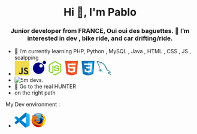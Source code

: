<h1 align="center">Hi 👋, I'm Pablo </h1>
<h3 align="center">
    Junior developer from FRANCE, Oui oui des baguettes. 👀 I’m interested in dev , bike ride, and car drifting/ride.
</h3>

- 🌱 I’m currently learning PHP, Python , MySQL , Java , HTML , CSS , JS , scalpping
- <img src="https://raw.githubusercontent.com/devicons/devicon/master/icons/javascript/javascript-original.svg" alt="javascript" width="40" height="40"/> <img src="https://raw.githubusercontent.com/devicons/devicon/master/icons/lua/lua-original.svg" alt="lua" width="40" height="40"/>   <img src="https://raw.githubusercontent.com/devicons/devicon/master/icons/nodejs/nodejs-original.svg" alt="node" width="40" height="40"/>  <img src="https://raw.githubusercontent.com/devicons/devicon/master/icons/html5/html5-original.svg" alt="html5" width="40" height="40"/> <img src="https://raw.githubusercontent.com/devicons/devicon/master/icons/css3/css3-original.svg" alt="css3" width="40" height="40"/>  <img src="https://raw.githubusercontent.com/devicons/devicon/master/icons/mysql/mysql-original.svg" alt="mysql" width="40" height="40"/>
- <img src="https://fivem-vscode.gallerycdn.vsassets.io/extensions/fivem-vscode/fivem-vscode/0.3.1/1641809875370/Microsoft.VisualStudio.Services.Icons.Default" alt="5m" width="80" height="40"/> devs.
- 💞️ Go to the real HUNTER
- on the right path

My Dev environment :
-  <img src="https://raw.githubusercontent.com/devicons/devicon/master/icons/vscode/vscode-original.svg" alt="VSCODE" width="40" height="40"/>   <img src="https://raw.githubusercontent.com/devicons/devicon/master/icons/firefox/firefox-original.svg" alt="firefox" width="40" height="40"/>

